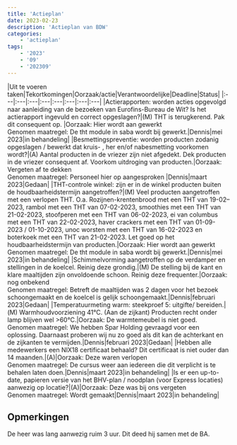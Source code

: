 ```yaml
---
title: 'Actieplan'
date: 2023-02-23
description: 'Actieplan van BDW'
categories:
    - 'actieplan'
tags:
    - '2023'
    - '09'
    - '202309'
---
```

|Uit te voeren taken|Tekortkomingen|Oorzaak/actie|Verantwoordelijke|Deadline|Status|
|:---|:---|:---|:---|:---|:---|:---|:---|
|Actierapporten: worden acties opgevolgd naar aanleiding van de bezoeken van Eurofins-Bureau de Wit? Is het actierapport ingevuld en correct opgeslagen?|(M) THT is terugkerend. Pak dit consequent op. |Oorzaak: Hier wordt aan gewerkt <br />Genomen maatregel: De tht module in saba wordt bij gewerkt.|Dennis|mei 2023|in behandeling|
|Besmettingspreventie: worden producten zodanig opgeslagen / bewerkt dat kruis- , her en/of nabesmetting voorkomen wordt?|(A) Aantal producten in de vriezer zijn niet afgedekt. Dek producten in de vriezer consequent af. Voorkom uitdroging van producten.|Oorzaak: Vergeten af te dekken<br />Genomen maatregel: Personeel hier op aangesproken |Dennis|maart 2023|Gedaan|
|THT-controle winkel: zijn er in de winkel producten buiten de houdbaarheidstermijn aangetroffen?|(M) Veel producten aangetroffen met een verlopen THT. O.a. Rozijnen-krentenbrood met een THT van 19-02–2023, rambol met een THT van 07-02-2023, smoothies met een THT van 21-02-2023, stoofperen met een THT van 06-02-2023, ei van columbus met een THT van 22-02-2023, haver crackers met een THT van 01-09-2023 / 01-10-2023, unoc worsten met een THT van 16-02-2023 en boterkoek met een THT van 21-02-2023. Let goed op het houdbaarheidstermijn van producten.|Oorzaak: Hier wordt aan gewerkt <br />Genomen maatregel: De tht module in saba wordt bij gewerkt.|Dennis|mei 2023|in behandeling|
|Schimmelvorming aangetroffen op de verdamper en stellingen in de koelcel. Reinig deze grondig.|(M) De stelling bij de kant en klare maaltijden zijn onvoldoende schoon. Reinig deze frequenter.|Oorzaak: nog onbekend <br />Genomen maatregel: Betreft de maaltijden was 2 dagen voor het bezoek schoongemaakt en de koelcel is gelijk schoongemaakt.|Dennis|februari 2023|Gedaan|
|Temperatuurmeting warm: steekproef 5: uitgifte/ bereiden.|(M) Warmhoudvoorziening 41°C. (Aan de zijkant) Producten recht onder lamp blijven wel >60°C.|Oorzaak: De warmtemeubel is niet goed.<br />Genomen maatregel: We hebben Spar Holding gevraagd voor een oplossing. Daarnaast proberen wij nu zo goed als dit kan de achterkant en de zijkanten te vermijden.|Dennis|februari 2023|Gedaan|
|Hebben alle medewerkers een NIX18 certificaat behaald? Dit certificaat is niet ouder dan 14 maanden.|(A)|Oorzaak: Deze waren verlopen<br />Genomen maatregel: De cursus weer aan iedereen die dit verplicht is te behalen laten doen.|Dennis|maart 2023|in behandeling|
|Is er een up-to-date, papieren versie van het BHV-plan / noodplan (voor Express locaties) aanwezig op locatie?|(A)|Oorzaak: Deze was bij ons vergeten<br />Genomen maatregel: Wordt gemaakt|Dennis|maart 2023|in behandeling|


## Opmerkingen

De heer was lang aanwezig ruim 3 uur. Dit deed hij samen met de BA.
